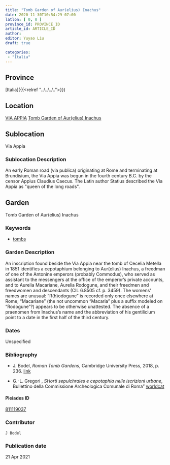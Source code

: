 ```yaml
---
title: "Tomb Garden of Aur(elius) Inachus"
date: 2020-11-30T10:54:29-07:00
latlon: [ 0, 0 ]
province_id: PROVINCE_ID
article_id: ARTICLE_ID
author:
editor: Yuyao Liu
draft: true

categories:
 - "Italia"
---
```


## Province
[Italia]({{<relref "../../../..">}})

## Location
[VIA APPIA](https://pleiades.stoa.org/places/356966898)
[Tomb Garden of Aur(elius) Inachus](https://pleiades.stoa.org/places/811119037)

<!--### Location Description-->

<!-- LEAVE THIS BLANK FOR NOW -->

## Sublocation
Via Appia

### Sublocation Description
An early Roman road (via publica) originating at Rome and terminating at Brundisium, the Via Appia was begun in the fourth century B.C. by the censor Appius Claudius Caecus. The Latin author Statius described the Via Appia as "queen of the long roads".



## Garden

Tomb Garden of Aur(elius) Inachus

### Keywords

- [tombs](http://vocab.getty.edu/page/aat/300005926)


### Garden Description
An inscription found beside the Via Appia near the tomb of Cecelia Metella in 1851 identifies a cepotaphium belonging to Aur(elius) Inachus, a freedman of one of the Antonine emperors (probably Commodus), who served as assistant to the messengers at the office of the emperor’s private accounts, and to Aurelia Macariane, Aurelia Rodogune, and their freedmen and freedwomen and descendants (CIL 6.8505 cf. p. 3459). The womens’ names are unusual: “R(h)odogune” is recorded only once elsewhere at Rome; “Macariane” (the not uncommon “Macaria” plus a suffix modeled on “Rodogune”?) appears to be otherwise unattested. The absence of a praenomen from Inachus’s name and the abbreviation of his gentilicium point to a date in the first half of the third century.



### Dates
Unspecified

### Bibliography
- J. Bodel, *Roman Tomb Gardens*, Cambridge University Press, 2018, p. 236. [link](https://www.cambridge.org/core/books/gardens-of-the-roman-empire/roman-tomb-gardens/6BDAE36C21FFFADD3EB4E9CBD4BB8986)

- G.-L. Gregori , *SHorti sepulchrales e cepotaphia nelle iscrizioni urbane*, Bullettino della Commissione Archeologica Comunale di Roma”
 [worldcat](http://www.worldcat.org/oclc/886794800)








<!--#### Periodo ID-->

<!-- [PERIODO_ID](https://pleiades.stoa.org/places/PLEIADES_ID) -->

#### Pleiades ID

[811119037](https://pleiades.stoa.org/places/811119037)



### Contributor
	J Bodel


### Publication date


21 Apr 2021

<!--### Related articles-->

<!-- Links to other related articles. Leave blank for now -->